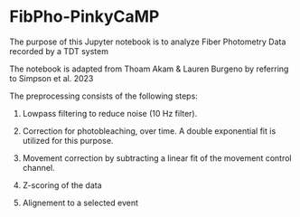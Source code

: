 # FibPho-PinkyCaMP
The purpose of this Jupyter notebook is to analyze Fiber Photometry Data recorded by a TDT system

The notebook is  adapted from  Thoam Akam & Lauren Burgeno by referring to Simpson et al. 2023

The preprocessing consists of the following steps:

  1. Lowpass filtering to reduce noise (10 Hz filter).

  2. Correction for photobleaching, over time. A double exponential fit is utilized for this purpose.
  
  3. Movement correction by subtracting a linear fit of the movement control channel.

  4.  Z-scoring of the data
    
  5. Alignement to a selected event
